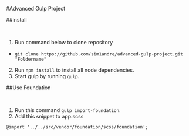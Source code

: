 #Advanced Gulp Project

##install

<br/>

1. Run command below to clone repository
  * `git clone https://github.com/sim1andre/advanced-gulp-project.git "Foldername"`
2. Run `npm install` to install all node dependencies.
3. Start gulp by running `gulp`.


##Use Foundation

<br/>

1. Run this command `gulp import-foundation`.
2. Add this snippet to app.scss

`@import '../../src/vendor/foundation/scss/foundation';`
